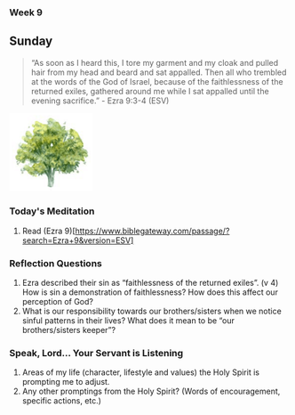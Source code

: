 ### Week 9

## Sunday

> “As soon as I heard this, I tore my garment and my cloak and pulled hair from my head and beard and sat appalled. Then all who trembled at the words of the God of Israel, because of the faithlessness of the returned exiles, gathered around me while I sat appalled until the evening sacrifice.” - Ezra 9:3-4 (ESV)

<img src="/assets/img/tree.png" style="width: 150px">

### Today's Meditation
1. Read (Ezra 9)[https://www.biblegateway.com/passage/?search=Ezra+9&version=ESV]


### Reflection Questions
1. Ezra described their sin as “faithlessness of the returned exiles”. (v 4) How is sin a demonstration of faithlessness? How does this affect our perception of God?
2. What is our responsibility towards our brothers/sisters when we notice sinful patterns in their lives? What does it mean to be “our brothers/sisters keeper”?


### Speak, Lord... Your Servant is Listening
1. Areas of my life (character, lifestyle and values) the Holy Spirit is prompting me to adjust.
2. Any other promptings from the Holy Spirit? (Words of encouragement, specific actions, etc.)